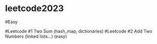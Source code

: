 # leetcode2023
#Easy 

#Leetcode #1 Two Sum (hash_map, dictionaries)
#Leetcode #2 Add Two Numbers (linked lists...) (easy)